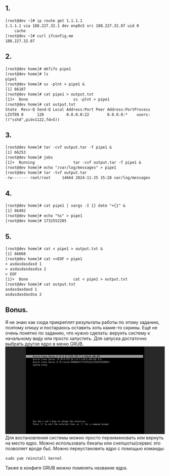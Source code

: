## 1.
```
[root@dev ~]# ip route get 1.1.1.1
1.1.1.1 via 188.227.32.1 dev enp0s5 src 188.227.32.87 uid 0
    cache
[root@dev ~]# curl ifconfig.me
188.227.32.87
```
## 2.
```
[root@dev home]# mkfifo pipe1
[root@dev home]# ls
pipe1
[root@dev home]# ss -plnt > pipe1 &
[1] 66187
[root@dev home]# cat pipe1 > output.txt
[1]+  Done                    ss -plnt > pipe1
[root@dev home]# cat output.txt
State  Recv-Q Send-Q Local Address:Port Peer Address:PortProcess
LISTEN 0      128          0.0.0.0:22        0.0.0.0:*    users:(("sshd",pid=1122,fd=5))
```
## 3.
```
[root@dev home]# tar -cvf output.tar -T pipe1 &
[1] 66253
[root@dev home]# jobs
[1]+  Running                 tar -cvf output.tar -T pipe1 &
[root@dev home]# echo "/var/log/messages" > pipe1
[root@dev home]# tar -tvf output.tar
-rw------- root/root     14664 2024-11-25 15:28 var/log/messages
```
## 4.
```
[root@dev home]# cat pipe1 | xargs -I {} date "+{}" &
[1] 66492
[root@dev home]# echo "%s" > pipe1
[root@dev home]# 1732552205
```
## 5.
```
[root@dev home]# cat < pipe1 > output.txt &
[1] 66668
[root@dev home]# cat <<EOF > pipe1
> asdasdasdasd 1
> asdasdasdasdsa 2
> EOF
[1]+  Done                    cat < pipe1 > output.txt
[root@dev home]# cat output.txt
asdasdasdasd 1
asdasdasdasdsa 2
```
## Bonus.
Я не знаю как сюда прикреплят результаты работы по этому заданию, поэтому опишу и постараюсь оставить хоть какие-то скрины.
Ещё не очень понятно по заданию, что нужно сделать: верунть систему к начальному виду или просто запустить.
Для запуска достаточно выбрать другое ядро в меню GRUB.
![](image.png)
Для востановления системы можно просто переименовать или вернуть на место ядро. 
Можно использовать бекапы или снепшоты(сервис это позволяет вроде бы).
Можно переустановить ядро с помощью команды:
```
sudo yum reinstall kernel
```
Также в конфиге GRUB можно поменять название ядра.